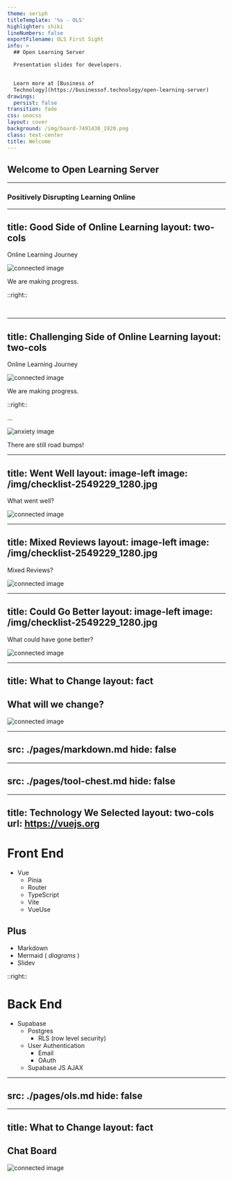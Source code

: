 ```yaml
---
theme: seriph
titleTemplate: '%s - OLS'
highlighter: shiki
lineNumbers: false
exportFilename: OLS First Sight
info: >
  ## Open Learning Server

  Presentation slides for developers.


  Learn more at [Business of
  Technology](https://businessof.technology/open-learning-server)
drawings:
  persist: false
transition: fade
css: unocss
layout: cover
background: /img/board-7491438_1920.png
class: text-center
title: Welcome
---
```


## Welcome to Open Learning Server
_______
### Positively Disrupting Learning Online

<!--
YALS : Yet Another Learning Server

I have created online courses and looked at online course servers.

Knowledge is what we teach, not the foundation for teaching.
-->

---
title: Good Side of Online Learning
layout: two-cols
---

Online Learning Journey

![connected image](/img/connect-1586220_1280.jpg)

We are making progress.

::right::

&nbsp;

<!--
Over 40% of online sites could host a learning server ( WP )
* **Course as a Service**
  *  [LinkedIn Learning](https://www.linkedin.com/learning/), [Pluralsight](https://www.pluralsight.com/), [Udemy](https://www.udemy.com/)
  * [Learnable/Sitepoint Premium](https://www.sitepoint.com/premium/)
* **Learning Center as a Service**
  * [Thinkifc](https://www.thinkific.com/), [teach:able](https://teachable.com/), [FreshLearn](https://freshlearn.com/)
* **Learning Center as an App** 
  * [LearnDash](https://www.learndash.com/), [LifterLMS](https://lifterlms.com/)
-->

---
title: Challenging Side of Online Learning
layout: two-cols
---

Online Learning Journey

![connected image](/img/connect-1586220_1280.jpg)

We are making progress.

::right::

...

![anxiety image](/img/man-7151629_1280.jpg)

There are still road bumps!

<!--
* Is the instructor live coding so you can learn from their mistakes, or are they part-time producers?
* COVID classrooms. ( _grammar school through college_ )
* Remote Students beyond COVID, before and after.
( _If things are getting better, is online learning stress less?_ )
-->

---
title: Went Well
layout: image-left
image: /img/checklist-2549229_1280.jpg
---

What went well?

![connected image](/img/connect-1586220_1280.jpg)

<!--
* Content Features: 
  * Rich content: ( _HTML vs. Text_ )
  * Video, Player Control
  * Bookmarks
* Group Courses
* Assignment Management
* Hosted Learning Platforms ( _for teachers, business_ )
* Private Controlled Content
* Membership Site Integration
* Course Bundling
* Live Lessons
* Integrated Messaging
* Design Templates
* Multiple Course Creators
* Integrations
* Commerce Features
* CMS Features
* Language
-->

---
title: Mixed Reviews
layout: image-left
image: /img/checklist-2549229_1280.jpg
---

Mixed Reviews?

![connected image](/img/feedback-7269693_1280.png)

<!--
* Certificates ( _Would you hire someone that had a certificate for taking ??? online course_ )
* Gamification ( _depends_ )
* Cohort Classes (Timed Group)
-->

---
title: Could Go Better
layout: image-left
image: /img/checklist-2549229_1280.jpg
---

What could have gone better?

![connected image](/img/man-7151629_1280.jpg)

<!--
Who lost the last piece of the puzzle?

* Trapped on Hosted Solution
  * content not portable ( _export, import_ )
* Linear Lessons for Asynchronous Learning
* Unvalidated Learning Traction

...

* Timely Review
* Agile Lesson Content
* Portable Courses
-->

---
title: What to Change
layout: fact
---

## What will we change?

![connected image](/img/board-7491438_tight.png)

---
src: ./pages/markdown.md
hide: false
---

---
src: ./pages/tool-chest.md
hide: false
---

---
title: Technology We Selected
layout: two-cols
url: https://vuejs.org
---

# Front End

* Vue
  * Pinia
  * Router
  * TypeScript
  * Vite
  * VueUse

## Plus

* Markdown
* Mermaid ( _diagrams_ )
* Slidev

::right::

# Back End

* Supabase
  * Postgres
    * RLS (row level security)
  * User Authentication
    * Email
    * OAuth
  * Supabase JS AJAX

---
src: ./pages/ols.md
hide: false
---

---
title: What to Change
layout: fact
---

## Chat Board

![connected image](/img/board-7491438_tight.png)
